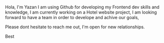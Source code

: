 Hola, I'm Yazan 
I am using Github for developing my Frontend dev skills and knowledge,
I am currently working on a Hotel website project,
I am looking forward to have a team in order to develope and achive our goals,

Please dont hesitate to reach me out, I'm open for new relationships.

Best

<!---
Casper-YM/Casper-YM is a ✨ special ✨ repository because its `README.md` (this file) appears on your GitHub profile.
You can click the Preview link to take a look at your changes.
--->
